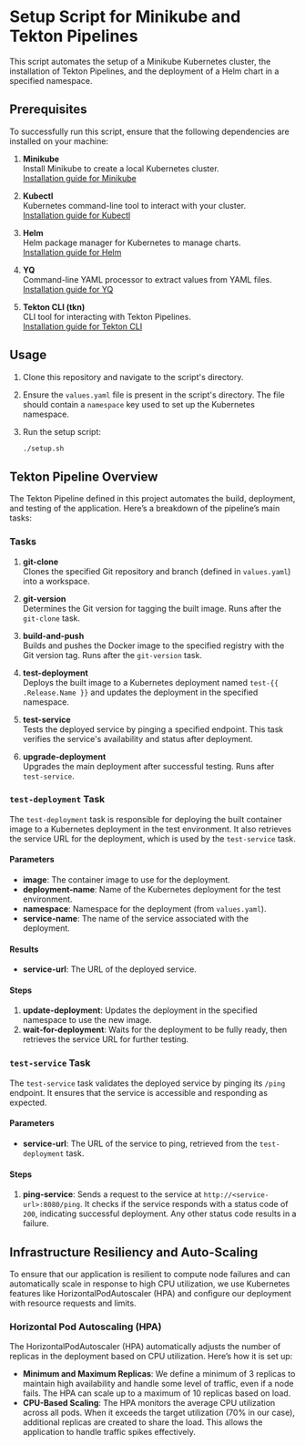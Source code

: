 # Setup Script for Minikube and Tekton Pipelines

This script automates the setup of a Minikube Kubernetes cluster, the installation of Tekton Pipelines, and the deployment of a Helm chart in a specified namespace.

## Prerequisites

To successfully run this script, ensure that the following dependencies are installed on your machine:

1. **Minikube**  
   Install Minikube to create a local Kubernetes cluster.  
   [Installation guide for Minikube](https://minikube.sigs.k8s.io/docs/start/)

2. **Kubectl**  
   Kubernetes command-line tool to interact with your cluster.  
   [Installation guide for Kubectl](https://kubernetes.io/docs/tasks/tools/install-kubectl/)

3. **Helm**  
   Helm package manager for Kubernetes to manage charts.  
   [Installation guide for Helm](https://helm.sh/docs/intro/install/)

4. **YQ**  
   Command-line YAML processor to extract values from YAML files.  
   [Installation guide for YQ](https://mikefarah.gitbook.io/yq/)

5. **Tekton CLI (tkn)**  
   CLI tool for interacting with Tekton Pipelines.  
   [Installation guide for Tekton CLI](https://tekton.dev/docs/cli/)

## Usage

1. Clone this repository and navigate to the script's directory.

2. Ensure the `values.yaml` file is present in the script's directory. The file should contain a `namespace` key used to set up the Kubernetes namespace.

3. Run the setup script:

   ```bash
   ./setup.sh
   ```

## Tekton Pipeline Overview

The Tekton Pipeline defined in this project automates the build, deployment, and testing of the application. Here’s a breakdown of the pipeline’s main tasks:

### Tasks

1. **git-clone**  
   Clones the specified Git repository and branch (defined in `values.yaml`) into a workspace.

2. **git-version**  
   Determines the Git version for tagging the built image. Runs after the `git-clone` task.

3. **build-and-push**  
   Builds and pushes the Docker image to the specified registry with the Git version tag. Runs after the `git-version` task.

4. **test-deployment**  
   Deploys the built image to a Kubernetes deployment named `test-{{ .Release.Name }}` and updates the deployment in the specified namespace.

5. **test-service**  
   Tests the deployed service by pinging a specified endpoint. This task verifies the service's availability and status after deployment.

6. **upgrade-deployment**  
   Upgrades the main deployment after successful testing. Runs after `test-service`.

### `test-deployment` Task

The `test-deployment` task is responsible for deploying the built container image to a Kubernetes deployment in the test environment. It also retrieves the service URL for the deployment, which is used by the `test-service` task.

#### Parameters

- **image**: The container image to use for the deployment.
- **deployment-name**: Name of the Kubernetes deployment for the test environment.
- **namespace**: Namespace for the deployment (from `values.yaml`).
- **service-name**: The name of the service associated with the deployment.

#### Results

- **service-url**: The URL of the deployed service.

#### Steps

1. **update-deployment**: Updates the deployment in the specified namespace to use the new image.
2. **wait-for-deployment**: Waits for the deployment to be fully ready, then retrieves the service URL for further testing.

### `test-service` Task

The `test-service` task validates the deployed service by pinging its `/ping` endpoint. It ensures that the service is accessible and responding as expected.

#### Parameters

- **service-url**: The URL of the service to ping, retrieved from the `test-deployment` task.

#### Steps

1. **ping-service**: Sends a request to the service at `http://<service-url>:8080/ping`. It checks if the service responds with a status code of `200`, indicating successful deployment. Any other status code results in a failure.


## Infrastructure Resiliency and Auto-Scaling

To ensure that our application is resilient to compute node failures and can automatically scale in response to high CPU utilization, we use Kubernetes features like HorizontalPodAutoscaler (HPA) and configure our deployment with resource requests and limits.

### Horizontal Pod Autoscaling (HPA)

The HorizontalPodAutoscaler (HPA) automatically adjusts the number of replicas in the deployment based on CPU utilization. Here’s how it is set up:

- **Minimum and Maximum Replicas**: We define a minimum of 3 replicas to maintain high availability and handle some level of traffic, even if a node fails. The HPA can scale up to a maximum of 10 replicas based on load.
- **CPU-Based Scaling**: The HPA monitors the average CPU utilization across all pods. When it exceeds the target utilization (70% in our case), additional replicas are created to share the load. This allows the application to handle traffic spikes effectively.
